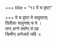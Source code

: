+++
title = "१२ ये च दृष्टा"

+++
ये च दृष्टा ये चादृष्टास्  
तितीलाः शलुनाश् च ये ।  
तान् अग्ने सर्वान् सं दह  
क्रिमीन् अनेजतो जहि ॥